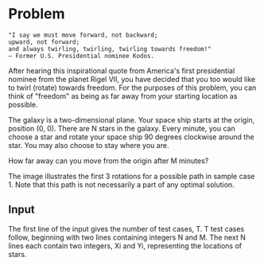 # Problem

    "I say we must move forward, not backward;
    upward, not forward;
    and always twirling, twirling, twirling towards freedom!"
    — Former U.S. Presidential nominee Kodos.

After hearing this inspirational quote from America's first presidential nominee from the planet Rigel VII, you have decided that you too would like to twirl (rotate) towards freedom. For the purposes of this problem, you can think of "freedom" as being as far away from your starting location as possible.

The galaxy is a two-dimensional plane. Your space ship starts at the origin, position (0, 0). There are N stars in the galaxy. Every minute, you can choose a star and rotate your space ship 90 degrees clockwise around the star. You may also choose to stay where you are.

How far away can you move from the origin after M minutes?

The image illustrates the first 3 rotations for a possible path in sample case 1. Note that this path is not necessarily a part of any optimal solution.

## Input

The first line of the input gives the number of test cases, T. T test cases follow, beginning with two lines containing integers N and M. The next N lines each contain two integers, Xi and Yi, representing the locations of stars.
